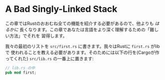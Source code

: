 # A Bad Singly-Linked Stack

<!-- This one's gonna be *by far* the longest, as we need to introduce basically -->
<!-- all of Rust, and are gonna build up some things "the hard way" to better -->
<!-- understand the language. -->

この章ではRustのおおむね全ての機能を紹介する必要があるので、他よりも *はるかに*
長くなります。この章であなたは言語をより深く理解するための「難しい方法」でそれを
習得します。

<!-- We'll put our first list in `src/first.rs`. We need to tell Rust that `first.rs` is -->
<!-- something that our lib uses. All that requires is that we put this at the top of -->
<!-- `src/lib.rs` (which Cargo made for us): -->

我々の最初のリストを `src/first.rs` に書きます。我々はRustに `first.rs` がlibで
使われることを教える必要があります。そのためには以下の行を(Cargoが作ってくれた)
`src/lib.rs` の一番上に置きます:

```rust
// lib.rs の中
pub mod first;
```

